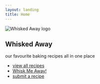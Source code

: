 ```yaml
---
layout: landing
title: Home
---
```


<section class="hero">
    <img src="{{ '/assets/images/whisked-away-logo-transparent.png' | relative_url }}" alt="Whisked Away logo" class="logo">
    <h1>Whisked Away</h1>
    <p class="subtitle">our favourite baking recipes all in one place</p>
    <nav>
        <ul>
            <li><a href="/recipes/">view all recipes</a></li>
            <li><a href="" class="cta-btn">Whisk Me Away!</a></li>
            <li><a href="">submit a recipe</a></li>
        </ul>
    </nav>
</section>